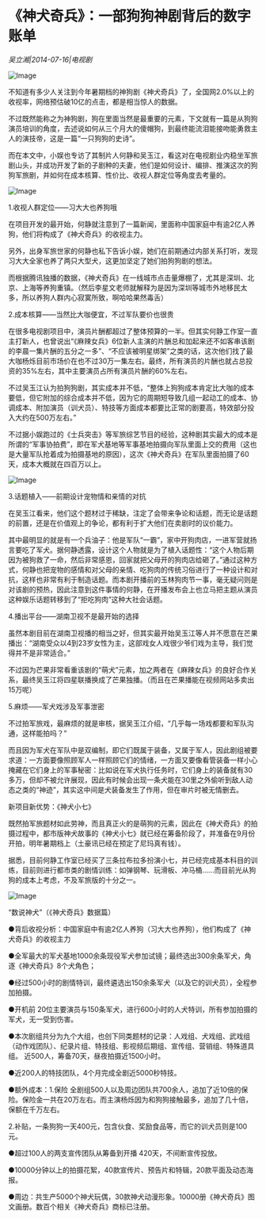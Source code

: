 # 《神犬奇兵》：一部狗狗神剧背后的数字账单

*吴立湘|2014-07-16|电视剧*

![Image](http://static.ylzbl.com/uploads/ueditor/php/upload/image/20180307/1520415683934693.jpeg)

不知道有多少人关注到今年暑期档的神狗剧《神犬奇兵》了，全国网2.0%以上的收视率，网络预估破10亿的点击，都是相当惊人的数据。

不过既然能称之为神狗剧，狗在里面当然是最重要的元素，下文就有一篇是从狗狗演员培训的角度，去述说如何从三个月大的傻帽狗，到最终能流泪能接吻能勇救主人的演技帝，这是一篇“一只狗狗的史诗”。

而在本文中，小娱也专访了其制片人何静和吴玉江，看这对在电视剧业内稳坐军旅剧山头，并成功开发了新的子剧种的夫妻，他们是如何设计、编排、推演这次的狗狗军旅剧，并如何在成本核算、性价比、收视人群定位等角度去考量的。

![Image](http://p3.pstatp.com/large/6c380000750ed3f9297e)

1.收视人群定位——习大大也养狗哦

在项目开发的最开始，何静就注意到了一篇新闻，里面称中国家庭中有逾2亿人养狗，他们将构成了《神犬奇兵》的收视主力。

另外，出身军旅世家的何静也私下告诉小娱，她们在前期通过内部关系打听，发现习大大全家也养了两只大型犬，这更加坚定了她们拍狗狗剧的想法。

而根据腾讯独播的数据，《神犬奇兵》在一线城市点击量爆棚了，尤其是深圳、北京、上海等养狗重镇。（然后李星文老师就解释为是因为深圳等城市外地移民太多，所以养狗人群内心寂寞所致，啊哈哈果然毒舌）

2.成本核算——当然比大咖便宜，不过军队要价也很贵

在很多电视剧项目中，演员片酬都超过了整体预算的一半。但其实何静工作室一直主打新人，也曾说出“《麻辣女兵》6位新人主演的片酬总和加起来还不如客串该剧的李晨一集片酬的五分之一多”、“不应该被明星绑架”之类的话，这次他们找了最大咖杨烁目前市场价在也不过30万一集左右。最终，所有演员的片酬也就占总投资的35%左右，其中主要演员占所有演员片酬的60%左右。

不过吴玉江认为拍狗狗剧，其实成本并不低，“整体上狗狗成本肯定比大咖的成本要低，但它附加的综合成本并不低，因为它的周期短导致几组一起动工的成本、协调成本、附加演员（训犬员）、特技等方面成本都要比正常的剧要高，特效部分投入大约在500万左右。”

不过据小娱跑过的《士兵突击》等军旅综艺节目的经验，这种剧其实最大的成本是所谓的“军事协拍费”，即在军犬基地等军事基地拍摄向军队里面上交的费用（这也是大量军队抢着成为拍摄基地的原因），这次《神犬奇兵》在军队里面拍摄了60天，成本大概就在四百万以上。

![Image](http://p2.pstatp.com/large/6c32000202108becd89c)

3.话题植入——前期设计宠物情和亲情的对抗

在吴玉江看来，他们这个题材过于稀缺，注定了会带来争论和话题，而无论是话题的前置，还是在价值观上的争论，都有利于扩大他们在卖剧时的议价能力。

其中最明显的就是有一个兵油子：他是军队“一霸”，家中开狗肉店，一进军营就扬言要吃了军犬。据何静透露，设计这个人物就是为了植入话题性：“这个人物后期因为被狗救了一命，然后非常感恩，回家就把父母开的狗肉店给砸了。”通过这种方式，何静也把宠物的感情和对父母的亲情、吃狗肉的传统习俗进行了一种设计和对抗，这样也非常有利于制造话题。而本剧开播前的玉林狗肉节一事，毫无疑问则是对该剧的预热，因此注意到这件事情的何静，在开播发布会上也立马把主题从演员这种娱乐话题转移到了“拒吃狗肉”这种大社会话题。

4.播出平台——湖南卫视不是最开始的选择

虽然本剧目前在湖南卫视播的相当之好，但其实最开始吴玉江等人并不愿意在芒果播出：“湖南受众以4到23岁女性为主，这部戏女人戏很少爷们戏为主导，我们觉得并不是非常适合。”

不过因为芒果非常看重该剧的“萌犬”元素，加之两者在《麻辣女兵》的良好合作关系，最终吴玉江将四星联播换成了芒果独播。（而且在芒果播能在视频网站多卖出15万呢）

5.麻烦——军犬戏涉及军事泄密

不过拍军旅戏，最麻烦的就是审核，据吴玉江介绍，“几乎每一场戏都要和军队沟通，这样能拍吗？”

而且因为军犬在军队中是双编制，即它们既属于装备，又属于军人，因此剧组被要求道：一方面要像照顾军人一样照顾它们的情绪，一方面又要像看管装备一样小心掩藏在它们身上的军事秘密：比如说在军犬执行任务时，它们身上的装备就有30多万，但却不被允许展现，因此有时候会出现一条犬能在30里之外偷听到敌人动态之类的“神迹”，其实这中间是犬装备发生了作用，但在审片时被无情删去。

新项目新优势：《神犬小七》

既然拍军旅题材如此劳神，而且真正火的是萌狗的元素，因此在《神犬奇兵》的拍摄过程中，都市版神犬故事的《神犬小七》就已经在筹备阶段了，并准备在9月份开拍，明年暑期档上（土豪讯已经在预定了尼玛真有钱）。

据悉，目前何静工作室已经买了三条拉布拉多扮演小七，并已经完成基本科目的训练，目前则进行都市类的剧情训练：如弹钢琴、玩滑板、冲马桶……而目前光从狗狗的成本上考虑，不及军旅版的十分之一。

![Image](http://p3.pstatp.com/large/6c3700016068540839f0)

“数说神犬”（《神犬奇兵》数据篇）

●背后收视分析：中国家庭中有逾2亿人养狗（习大大也养狗），他们构成了《神犬奇兵》的收视主力

●全军最大的军犬基地1000余条现役军犬参加试镜；最终选出300余条军犬，角逐《神犬奇兵》8个犬角色；

●经过500小时的剧情特训，最终遴选出150余条军犬（以及它的训犬员），全程参加拍摄。

●开机前 20位主要演员与150条军犬，进行600小时的人犬特训，所有参加拍摄的军犬，无一受到伤害。

●本次剧组共分为九个大组，也创下同类题材的记录：人戏组、犬戏组、武戏组（动作戏团队）、纪录片组、特技组、影视频后期组、宣传组、营销组、特殊道具组。 近500人，筹备70天，昼夜拍摄近1500小时。

●近200人的特技团队，4个月完成全剧近5000秒特技。

●额外成本：1.保险 全剧组500人以及周边团队共700余人，追加了近10倍的保险。保险金一共在20万左右。而主演杨烁因为和狗狗接触最多，追加了几十倍，保额在千万左右。

2.补贴，一条狗狗一天400元，包含伙食、奖励食品等，而它的训犬员则是100元。

●超过100人的两支宣传团队从筹备到开播 420天，不间断宣传投放。

●10000分钟以上的拍摄花絮，40款宣传片、预告片和特辑，20款平面及动态海报。

●周边：共生产5000个神犬玩偶，30款神犬动漫形象。10000册《神犬奇兵》图文画册。数百个相关《神犬奇兵》商标已注册。

